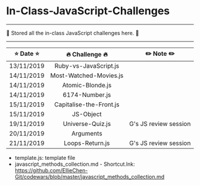 # In-Class-JavaScript-Challenges

---
:whale: Stored all the in-class JavaScript challenges here. :whale: 

---

|    :star: Date :star:        |     :fire: Challenge :fire:     |   :pencil2: Note :pencil2:       | 
|:----------------------------:|:-------------------------------:|:--------------------------------:|
|        13/11/2019            |       Ruby-vs-JavaScript.js     |                                  |
|        14/11/2019            |       Most-Watched-Movies.js    |                                  |
|        14/11/2019            |       Atomic-Blonde.js          |                                  |
|        14/11/2019            |       6174-Number.js            |                                  |
|        15/11/2019            |       Capitalise-the-Front.js   |                                  |
|        15/11/2019            |       JS-Object                 |                                  |
|        19/11/2019            |       Universe-Quiz.js          |        G's JS review session     |
|        20/11/2019            |       Arguments                 |                                  |
|        21/11/2019            |       Loops-Return.js           |        G's JS review session     |


- template.js: template file
- javascript_methods_collection.md - Shortcut.lnk: https://github.com/EllieChen-Git/codewars/blob/master/javascript_methods_collection.md